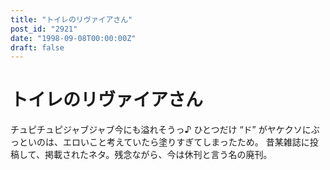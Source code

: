 ```yaml
---
title: "トイレのリヴァイアさん"
post_id: "2921"
date: "1998-09-08T00:00:00Z"
draft: false
---
```


# トイレのリヴァイアさん

チュピチュピジャブジャブ今にも溢れそうっ♪ ひとつだけ “ド” がヤケクソにぶっといのは、エロいこと考えていたら塗りすぎてしまったため。 昔某雑誌に投稿して、掲載されたネタ。残念ながら、今は休刊と言う名の廃刊。
